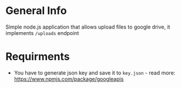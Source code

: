 # General Info
Simple node.js application that allows upload files to google drive, it implements `/uploads` endpoint

# Requirments
* You have to generate json key and save it to `key.json` - read more: https://www.npmjs.com/package/googleapis
